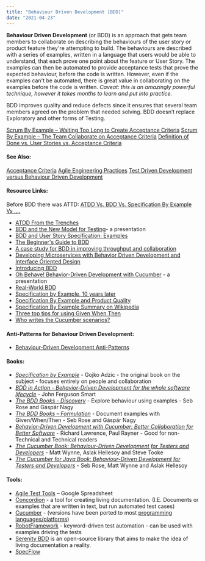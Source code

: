 ```yaml
---
title: "Behaviour Driven Development [BDD]"
date: "2021-04-23"
---
```


**Behaviour Driven Development** (or BDD) is an approach that gets team members to collaborate on describing the behaviours of the user story or product feature they're attempting to build. The behaviours are described with a series of examples, written in a language that users would be able to understand, that each prove one point about the feature or User Story. The examples can then be automated to provide acceptance tests that prove the expected behaviour, before the code is written. However, even if the examples can't be automated, there is great value in collaborating on the examples before the code is written. _Caveat: this is an amazingly powerful technique, however it takes months to learn and put into practice._

BDD improves quality and reduce defects since it ensures that several team members agreed on the problem that needed solving. BDD doesn’t replace Exploratory and other forms of Testing.

[Scrum By Example – Waiting Too Long to Create Acceptance Criteria](/blog/creating-acceptance-criteria-waiting-too-long.html) [Scrum By Example – The Team Collaborate on Acceptance Criteria](/blog/scrummaster-tales-team-collaborate-acceptance-criteria.html) [Definition of Done vs. User Stories vs. Acceptance Criteria](/blog/definition-of-done-user-stories-acceptance-criteria.html)

#### See Also:

[Acceptance Criteria](/glossary/acceptance-criteria) [Agile Engineering Practices](/glossary/agile-engineering-practices) [Test Driven Development versus Behaviour Driven Development](/glossary/tdd-vs-bdd)

#### Resource Links:

Before BDD there was ATTD: [ATDD Vs. BDD Vs. Specification By Example Vs ….](https://janetgregory.ca/atdd-vs-bdd-vs-specification-by-example-vs/)

- [ATDD From the Trenches](https://www.infoq.com/articles/atdd-from-the-trenches/)
- [BDD and the New Model for Testing](https://www.infoq.com/presentations/bdd-model-testing/)\- a presentation
- [BDD and User Story Specification: Examples](https://www.apptio.com/blog/bdd-and-user-story-specification-examples/)
- [The Beginner's Guide to BDD](https://inviqa.com/blog/bdd-guide)
- [A case study for BDD in improving throughput and collaboration](https://cucumber.io/blog/bdd/improving-throughput-and-collaboration/)
- [Developing Microservices with Behavior Driven Development and Interface Oriented Design](https://www.infoq.com/articles/microservices-bdd-interface-oriented/)
- [Introducing BDD](https://dannorth.net/introducing-bdd/)
- [Oh Behave! Behavior-Driven Development with Cucumber](https://www.infoq.com/presentations/bdd-cucumber/) - a presentation
- [Real-World BDD](https://learnbdd.com/minimal-bdd)
- [Specification by Example, 10 years later](https://gojko.net/2020/03/17/sbe-10-years.html)
- [Specification By Example and Product Quality](https://www.womentesters.com/specification-by-example-and-product-quality/)
- [Specification By Example Summary on Wikipedia](https://en.wikipedia.org/wiki/Specification_by_example)
- [Three top tips for using Given When Then](https://theitriskmanager.com/2016/08/09/three-top-tips-for-using-given-when-then/)
- [Who writes the Cucumber scenarios?](https://medium.com/@mattwynne/who-writes-the-cucumber-scenarios-6ca5f390c2fa)

#### Anti-Patterns for Behaviour Driven Development:

- [Behaviour-Driven Development Anti-Patterns](https://www.infoq.com/news/2016/09/bdd-anti-patterns/)

#### Books:

- _[Specification by Example](https://gojko.net/books/specification-by-example/)_ \- Gojko Adzic - the original book on the subject - focuses entirely on people and collaboration
- [_BDD in Action - Behavior-Driven Development for the whole software lifecycle_](https://www.manning.com/books/bdd-in-action) - John Ferguson Smart
- _[The BDD Books - Discovery](https://leanpub.com/bddbooks-discovery)_ - Explore behaviour using examples - Seb Rose and Gáspár Nagy
- _[The BDD Books – Formulation](https://leanpub.com/bddbooks-formulation)_ - Document examples with Given/When/Then - Seb Rose and Gáspár Nagy
- [_Behavior-Driven Development with Cucumber: Better Collaboration for Better Software_](https://www.amazon.com/Behavior-Driven-Development-Cucumber-Specification-Example/dp/0321772636/) - Richard Lawrence, Paul Rayner - Good for non-Technical and Technical readers
- [_The Cucumber Book: Behaviour-Driven Development for Testers and Developers_](https://www.amazon.com/Cucumber-Book-Behaviour-Driven-Development-Developers/dp/1680502387/) - Matt Wynne, Aslak Hellesoy and Steve Tooke
- _[The Cucumber for Java Book: Behaviour-Driven Development for Testers and Developers](https://www.amazon.com/Cucumber-Java-Book-Behaviour-Driven-Development/dp/1941222293/)_ - Seb Rose, Matt Wynne and Aslak Hellesoy

#### Tools:

- [Agile Test Tools](https://docs.google.com/spreadsheets/d/1CTo4J8hUkl0hNUuYdFXG4NwDfN9cMlIM_06P0fe9kKQ/edit) – Google Spreadsheet
- [Concordion](https://concordion.org/) - a tool for creating living documentation. (I.E. Documents or examples that are written in text, but run automated test cases)
- [Cucumber](https://cucumber.io/tools/cucumber-open/) - (versions have been ported to most [programming languages/platforms](https://cucumber.io/tools/cucumber-open/))
- [RobotFramework](https://robotframework.org/) - keyword-driven test automation - can be used with examples driving the tests
- [Serenity BDD](https://serenity-bdd.github.io/) is an open-source library that aims to make the idea of living documentation a reality.
- [SpecFlow](https://specflow.org)

